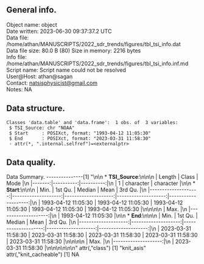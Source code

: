 <!-- This is a markdown file. -->


 General info.
---------------

Object name:    object      
Date written:   2023-06-30 09:37:37.2 UTC  
Data file:      /home/athan/MANUSCRIPTS/2022_sdr_trends/figures/tbl_tsi_info.dat      
Data file size: 80.0 B (80) 
Size in memory: 2216 bytes      
Info file:      /home/athan/MANUSCRIPTS/2022_sdr_trends/figures/tbl_tsi_info.inf.md      
Script name:    Script name could not be resolved      
User@Host:      athan@sagan   
Contact:        <natsisphysicist@gmail.com>      
Notes:          NA      


 Data structure.
-----------------

```
Classes 'data.table' and 'data.frame':	1 obs. of  3 variables:
 $ TSI_Source: chr "NOAA"
 $ Start     : POSIXct, format: "1993-04-12 11:05:30"
 $ End       : POSIXct, format: "2023-03-31 11:58:30"
 - attr(*, ".internal.selfref")=<externalptr> 
```


 Data quality.
---------------
 Data Summary.
---------------[1] "\n\n  * **TSI_Source**:\n\n\n    | Length |     Class |      Mode |\n    |-------:|----------:|----------:|\n    |      1 | character | character |\n\n  * **Start**:\n\n\n    |                Min. |             1st Qu. |              Median |                Mean |             3rd Qu. |\n    |--------------------:|--------------------:|--------------------:|--------------------:|--------------------:|\n    | 1993-04-12 11:05:30 | 1993-04-12 11:05:30 | 1993-04-12 11:05:30 | 1993-04-12 11:05:30 | 1993-04-12 11:05:30 |\n\n\n\n    |                Max. |\n    |--------------------:|\n    | 1993-04-12 11:05:30 |\n\n  * **End**:\n\n\n    |                Min. |             1st Qu. |              Median |                Mean |             3rd Qu. |\n    |--------------------:|--------------------:|--------------------:|--------------------:|--------------------:|\n    | 2023-03-31 11:58:30 | 2023-03-31 11:58:30 | 2023-03-31 11:58:30 | 2023-03-31 11:58:30 | 2023-03-31 11:58:30 |\n\n\n\n    |                Max. |\n    |--------------------:|\n    | 2023-03-31 11:58:30 |\n\n\n<!-- end of list -->\n\n\n"
attr(,"class")
[1] "knit_asis"
attr(,"knit_cacheable")
[1] NA
